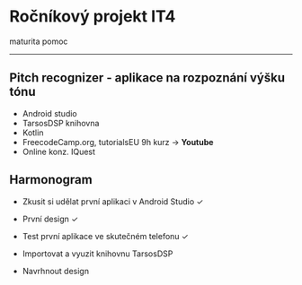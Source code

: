 # Ročníkový projekt IT4
maturita pomoc

------------------------------------------------------------
## Pitch recognizer - aplikace na rozpoznání výšku tónu

- Android studio
- TarsosDSP knihovna 
- Kotlin
- FreecodeCamp.org, tutorialsEU 9h kurz -> **Youtube**
- Online konz. IQuest

## Harmonogram

- Zkusit si udělat první aplikaci v Android Studio &check;
- První design &check;
- Test první aplikace ve skutečném telefonu &check;
- Importovat a vyuzit knihovnu TarsosDSP

- Navrhnout design
